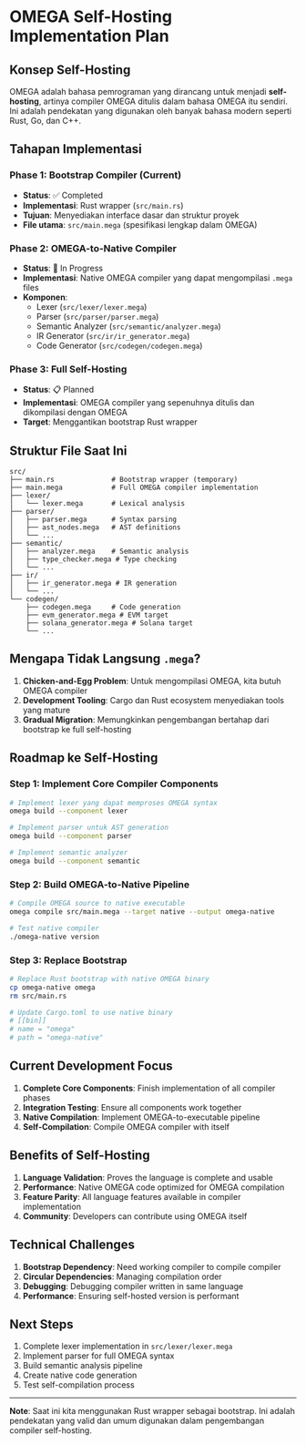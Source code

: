# OMEGA Self-Hosting Implementation Plan

## Konsep Self-Hosting

OMEGA adalah bahasa pemrograman yang dirancang untuk menjadi **self-hosting**, artinya compiler OMEGA ditulis dalam bahasa OMEGA itu sendiri. Ini adalah pendekatan yang digunakan oleh banyak bahasa modern seperti Rust, Go, dan C++.

## Tahapan Implementasi

### Phase 1: Bootstrap Compiler (Current)
- **Status**: ✅ Completed
- **Implementasi**: Rust wrapper (`src/main.rs`)
- **Tujuan**: Menyediakan interface dasar dan struktur proyek
- **File utama**: `src/main.mega` (spesifikasi lengkap dalam OMEGA)

### Phase 2: OMEGA-to-Native Compiler
- **Status**: 🔄 In Progress
- **Implementasi**: Native OMEGA compiler yang dapat mengompilasi `.mega` files
- **Komponen**:
  - Lexer (`src/lexer/lexer.mega`)
  - Parser (`src/parser/parser.mega`)
  - Semantic Analyzer (`src/semantic/analyzer.mega`)
  - IR Generator (`src/ir/ir_generator.mega`)
  - Code Generator (`src/codegen/codegen.mega`)

### Phase 3: Full Self-Hosting
- **Status**: 📋 Planned
- **Implementasi**: OMEGA compiler yang sepenuhnya ditulis dan dikompilasi dengan OMEGA
- **Target**: Menggantikan bootstrap Rust wrapper

## Struktur File Saat Ini

```
src/
├── main.rs              # Bootstrap wrapper (temporary)
├── main.mega            # Full OMEGA compiler implementation
├── lexer/
│   └── lexer.mega       # Lexical analysis
├── parser/
│   ├── parser.mega      # Syntax parsing
│   ├── ast_nodes.mega   # AST definitions
│   └── ...
├── semantic/
│   ├── analyzer.mega    # Semantic analysis
│   ├── type_checker.mega # Type checking
│   └── ...
├── ir/
│   ├── ir_generator.mega # IR generation
│   └── ...
└── codegen/
    ├── codegen.mega     # Code generation
    ├── evm_generator.mega # EVM target
    ├── solana_generator.mega # Solana target
    └── ...
```

## Mengapa Tidak Langsung `.mega`?

1. **Chicken-and-Egg Problem**: Untuk mengompilasi OMEGA, kita butuh OMEGA compiler
2. **Development Tooling**: Cargo dan Rust ecosystem menyediakan tools yang mature
3. **Gradual Migration**: Memungkinkan pengembangan bertahap dari bootstrap ke full self-hosting

## Roadmap ke Self-Hosting

### Step 1: Implement Core Compiler Components
```bash
# Implement lexer yang dapat memproses OMEGA syntax
omega build --component lexer

# Implement parser untuk AST generation
omega build --component parser

# Implement semantic analyzer
omega build --component semantic
```

### Step 2: Build OMEGA-to-Native Pipeline
```bash
# Compile OMEGA source to native executable
omega compile src/main.mega --target native --output omega-native

# Test native compiler
./omega-native version
```

### Step 3: Replace Bootstrap
```bash
# Replace Rust bootstrap with native OMEGA binary
cp omega-native omega
rm src/main.rs

# Update Cargo.toml to use native binary
# [[bin]]
# name = "omega"
# path = "omega-native"
```

## Current Development Focus

1. **Complete Core Components**: Finish implementation of all compiler phases
2. **Integration Testing**: Ensure all components work together
3. **Native Compilation**: Implement OMEGA-to-executable pipeline
4. **Self-Compilation**: Compile OMEGA compiler with itself

## Benefits of Self-Hosting

1. **Language Validation**: Proves the language is complete and usable
2. **Performance**: Native OMEGA code optimized for OMEGA compilation
3. **Feature Parity**: All language features available in compiler implementation
4. **Community**: Developers can contribute using OMEGA itself

## Technical Challenges

1. **Bootstrap Dependency**: Need working compiler to compile compiler
2. **Circular Dependencies**: Managing compilation order
3. **Debugging**: Debugging compiler written in same language
4. **Performance**: Ensuring self-hosted version is performant

## Next Steps

1. Complete lexer implementation in `src/lexer/lexer.mega`
2. Implement parser for full OMEGA syntax
3. Build semantic analysis pipeline
4. Create native code generation
5. Test self-compilation process

---

**Note**: Saat ini kita menggunakan Rust wrapper sebagai bootstrap. Ini adalah pendekatan yang valid dan umum digunakan dalam pengembangan compiler self-hosting.
